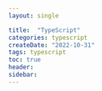 ```yaml
---
layout: single 

title:  "TypeScript"  
categories: typescript
createDate: "2022-10-31"
tags: typescript
toc: true
header:
sidebar: 
---
```




